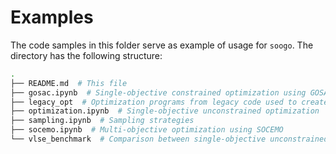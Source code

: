 # Examples

The code samples in this folder serve as example of usage for `soogo`. The directory has the following structure:

```bash
.
├── README.md  # This file
├── gosac.ipynb  # Single-objective constrained optimization using GOSAC
├── legacy_opt  # Optimization programs from legacy code used to create soogo
├── optimization.ipynb  # Single-objective unconstrained optimization
├── sampling.ipynb  # Sampling strategies
├── socemo.ipynb  # Multi-objective optimization using SOCEMO
└── vlse_benchmark  # Comparison between single-objective unconstrained optimization strategies
```
